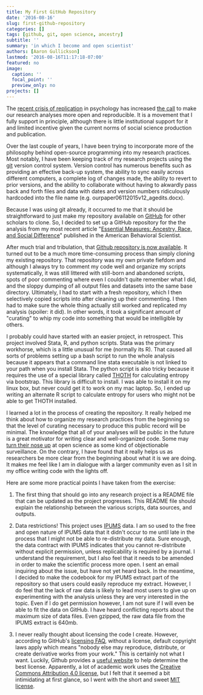 ```yaml
---
title: My First GitHub Repository
date: '2016-08-16'
slug: first-github-repository
categories: []
tags: [github, git, open science, ancestry]
subtitle: ''
summary: 'in which I become and open scientist'
authors: [Aaron Gullickson]
lastmod: '2016-08-16T11:17:18-07:00'
featured: no
image:
  caption: ''
  focal_point: ''
  preview_only: no
projects: []
---
```


The [recent crisis of replication](https://en.wikipedia.org/wiki/Replication_crisis) in psychology has increased [the call](http://opensciencefederation.com/) to make our research analyses more open and reproducible. It is a movement that I fully support in principle, although there is little institutional support for it and limited incentive given the current norms of social science production and publication.

Over the last couple of years, I have been trying to incorporate more of the philosophy behind open-source programming into my research practices. Most notably, I have been keeping track of my research projects using the [git](https://git-scm.com/) version control system. Version control has numerous benefits such as providing an effective back-up system, the ability to sync easily across different computers, a complete log of changes made, the ability to revert to prior versions, and the ability to collaborate without having to akwardly pass back and forth files and data with dates and version numbers ridiculously hardcoded into the file name (e.g. ourpaper06112015v12_agedits.docx).

Because I was using git already, it occurred to me that it should be straightforward to just make my repository available on [GitHub](https://github.com/) for other scholars to clone. So, I decided to set up a GitHub repository for the the analysis from my most recent article "[Essential Measures: Ancestry, Race, and Social Difference](http://abs.sagepub.com/content/60/4/498)" published in the American Behavioral Scientist.

After much trial and tribulation, that [Github repository is now available](https://github.com/AaronGullickson/essentialmeasures). It turned out to be a much more time-consuming process than simply cloning my existing repository. That repository was my own private fiefdom and although I always try to comment my code well and organize my scripts systematically, it was still littered with still-born and abandoned scripts, spots of poor commenting where even I couldn't quite remember what I did, and the sloppy dumping of all output files and datasets into the same base directory. Ultimately, I had to start with a fresh repository, which I then selectively copied scripts into after cleaning up their commenting. I then had to make sure the whole thing actually still worked and replicated my analysis (spoiler: it did). In other words, it took a significant amount of "curating" to whip my code into something that would be intelligible by others.

I probably could have started with an easier project, in retrospect. This project involved Stata, R, and python scripts. Stata was the primary workhorse, which is a little unusual for me (normally its R). That caused all sorts of problems setting up a bash script to run the whole analysis because it appears that a command line stata executable is not linked to your path when you install Stata. The python script is also tricky because it requires the use of a special library called [THOTH](http://tuvalu.santafe.edu/~simon/page7/page7.html) for calculating entropy via bootstrap. This library is difficult to install. I was able to install it on my linux box, but never could get it to work on my mac laptop. So, I ended up writing an alternate R script to calculate entropy for users who might not be able to get THOTH installed.

I learned a lot in the process of creating the repository. It really helped me think about how to organize my research practices from the beginning so that the level of curating necessary to produce this public record will be minimal. The knowledge that all of your analyses will be public in the future is a great motivator for writing clear and well-organized code. Some may [turn their nose up](http://www.nejm.org/doi/full/10.1056/NEJMe1516564) at open science as some kind of objectionable surveillance. On the contrary, I have found that it really helps us as researchers be more clear from the beginning about what it is we are doing. It makes me feel like I am in dialogue with a larger community even as I sit in my office writing code with the lights off.

Here are some more practical points I have taken from the exercise:

1. The first thing that should go into any research project is a README file that can be updated as the project progresses. This README file should explain the relationship between the various scripts, data sources, and outputs.

2. Data restrictions! This project uses [IPUMS](http://www.ipums.org) data. I am so used to the free and open nature of IPUMS data that it didn't occur to me until late in the process that I might not be able to re-distribute my data. Sure enough, the data contract with IPUMS indicates that you cannot re-distribute without explicit permission, unless replicability is required by a journal. I understand the requirement, but I also feel that it needs to be amended in order to make the scientific process more open. I sent an email inquiring about the issue, but have not yet heard back. In the meantime, I decided to make the codebook for my IPUMS extract part of the repository so that users could easily reproduce my extract. However, I do feel that the lack of raw data is likely to lead most users to give up on experimenting with the analysis unless they are very interested in the topic. Even if I do get permission however, I am not sure if I will even be able to fit the data on GitHub. I have heard conflicting reports about the maximum size of data files. Even gzipped, the raw data file from the IPUMS extract is 640mb.

3. I never really thought about licensing the code I create. However, according to GitHub's [licensing FAQ](https://help.github.com/articles/open-source-licensing/), without a license, default copyright laws apply which means "nobody else may reproduce, distribute, or create derivative works from your work." This is certainly not what I want. Luckily, Github provides a [useful website](http://choosealicense.com/) to help determine the best license. Apparently, a lot of academic work uses the [Creative Commons Attribution 4.0 license](http://choosealicense.com/licenses/cc-by-4.0/), but I felt that it seemed a bit intimidating at first glance, so I went with the short and sweet [MIT license](http://choosealicense.com/licenses/mit/).
